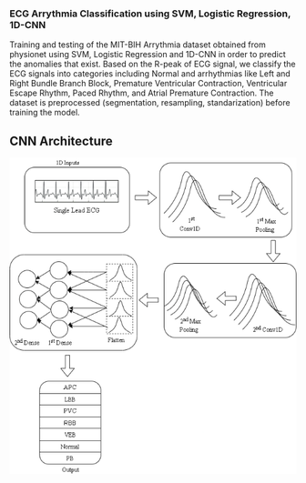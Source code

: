 ### ECG Arrythmia Classification using SVM, Logistic Regression, 1D-CNN

Training and testing of the MIT-BIH Arrythmia dataset obtained from physionet using SVM, Logistic Regression and 1D-CNN in order to predict the anomalies that exist. Based on the R-peak of ECG signal, we classify the ECG signals into categories including Normal and arrhythmias like Left and Right Bundle Branch Block, Premature Ventricular Contraction, Ventricular Escape Rhythm, Paced Rhythm, and Atrial Premature Contraction. The dataset is preprocessed (segmentation, resampling, standarization) before training the model.

## CNN Architecture
![alt cnn](/saved_figures/cnn.png)
